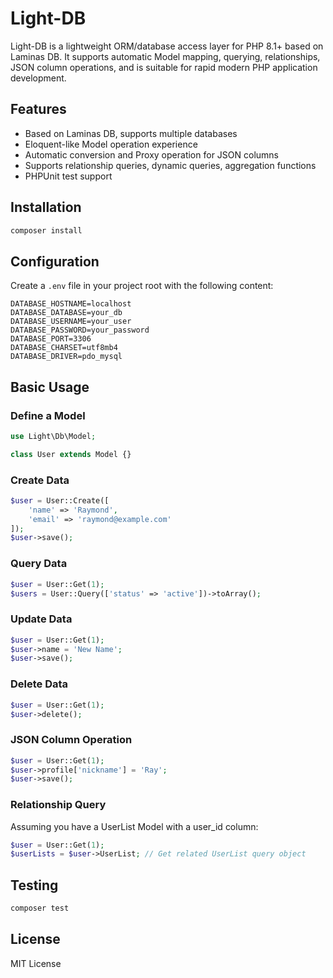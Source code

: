 # Light-DB

Light-DB is a lightweight ORM/database access layer for PHP 8.1+ based on Laminas DB. It supports automatic Model mapping, querying, relationships, JSON column operations, and is suitable for rapid modern PHP application development.

## Features

- Based on Laminas DB, supports multiple databases
- Eloquent-like Model operation experience
- Automatic conversion and Proxy operation for JSON columns
- Supports relationship queries, dynamic queries, aggregation functions
- PHPUnit test support

## Installation

```bash
composer install
```

## Configuration

Create a `.env` file in your project root with the following content:

```
DATABASE_HOSTNAME=localhost
DATABASE_DATABASE=your_db
DATABASE_USERNAME=your_user
DATABASE_PASSWORD=your_password
DATABASE_PORT=3306
DATABASE_CHARSET=utf8mb4
DATABASE_DRIVER=pdo_mysql
```

## Basic Usage

### Define a Model

```php
use Light\Db\Model;

class User extends Model {}
```

### Create Data

```php
$user = User::Create([
    'name' => 'Raymond',
    'email' => 'raymond@example.com'
]);
$user->save();
```

### Query Data

```php
$user = User::Get(1);
$users = User::Query(['status' => 'active'])->toArray();
```

### Update Data

```php
$user = User::Get(1);
$user->name = 'New Name';
$user->save();
```

### Delete Data

```php
$user = User::Get(1);
$user->delete();
```

### JSON Column Operation

```php
$user = User::Get(1);
$user->profile['nickname'] = 'Ray';
$user->save();
```

### Relationship Query

Assuming you have a UserList Model with a user_id column:

```php
$user = User::Get(1);
$userLists = $user->UserList; // Get related UserList query object
```

## Testing

```bash
composer test
```

## License

MIT License
